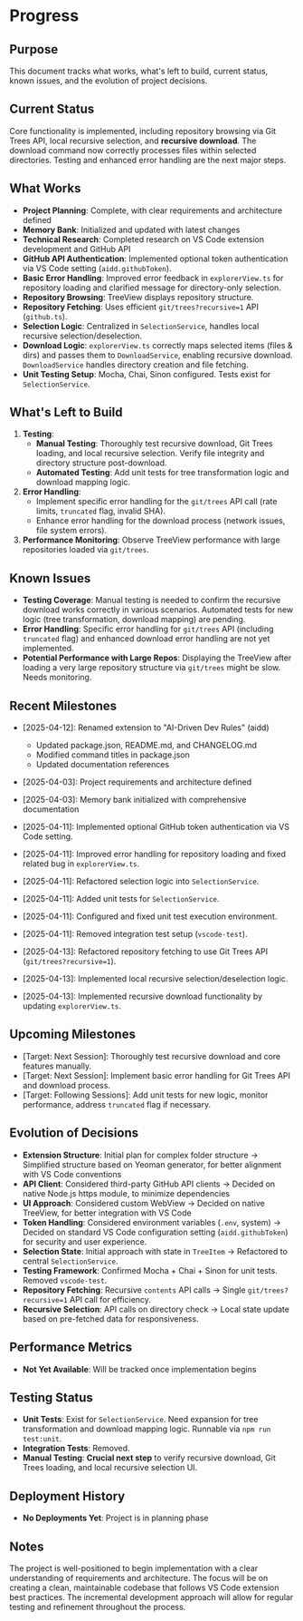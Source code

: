 # Progress

## Purpose

This document tracks what works, what's left to build, current status, known issues, and the evolution of project decisions.

## Current Status

Core functionality is implemented, including repository browsing via Git Trees API, local recursive selection, and **recursive download**. The download command now correctly processes files within selected directories. Testing and enhanced error handling are the next major steps.

## What Works

- **Project Planning**: Complete, with clear requirements and architecture defined
- **Memory Bank**: Initialized and updated with latest changes
- **Technical Research**: Completed research on VS Code extension development and GitHub API
- **GitHub API Authentication**: Implemented optional token authentication via VS Code setting (`aidd.githubToken`).
- **Basic Error Handling**: Improved error feedback in `explorerView.ts` for repository loading and clarified message for directory-only selection.
- **Repository Browsing**: TreeView displays repository structure.
- **Repository Fetching**: Uses efficient `git/trees?recursive=1` API (`github.ts`).
- **Selection Logic**: Centralized in `SelectionService`, handles local recursive selection/deselection.
- **Download Logic**: `explorerView.ts` correctly maps selected items (files & dirs) and passes them to `DownloadService`, enabling recursive download. `DownloadService` handles directory creation and file fetching.
- **Unit Testing Setup**: Mocha, Chai, Sinon configured. Tests exist for `SelectionService`.

## What's Left to Build

1.  **Testing**:
    *   **Manual Testing**: Thoroughly test recursive download, Git Trees loading, and local recursive selection. Verify file integrity and directory structure post-download.
    *   **Automated Testing**: Add unit tests for tree transformation logic and download mapping logic.
2.  **Error Handling**:
    *   Implement specific error handling for the `git/trees` API call (rate limits, `truncated` flag, invalid SHA).
    *   Enhance error handling for the download process (network issues, file system errors).
3.  **Performance Monitoring**: Observe TreeView performance with large repositories loaded via `git/trees`.

## Known Issues

- **Testing Coverage**: Manual testing is needed to confirm the recursive download works correctly in various scenarios. Automated tests for new logic (tree transformation, download mapping) are pending.
- **Error Handling**: Specific error handling for `git/trees` API (including `truncated` flag) and enhanced download error handling are not yet implemented.
- **Potential Performance with Large Repos**: Displaying the TreeView after loading a very large repository structure via `git/trees` might be slow. Needs monitoring.

## Recent Milestones

- [2025-04-12]: Renamed extension to "AI-Driven Dev Rules" (aidd)
  - Updated package.json, README.md, and CHANGELOG.md
  - Modified command titles in package.json
  - Updated documentation references

- [2025-04-03]: Project requirements and architecture defined
- [2025-04-03]: Memory bank initialized with comprehensive documentation
- [2025-04-11]: Implemented optional GitHub token authentication via VS Code setting.
- [2025-04-11]: Improved error handling for repository loading and fixed related bug in `explorerView.ts`.
- [2025-04-11]: Refactored selection logic into `SelectionService`.
- [2025-04-11]: Added unit tests for `SelectionService`.
- [2025-04-11]: Configured and fixed unit test execution environment.
- [2025-04-11]: Removed integration test setup (`vscode-test`).
- [2025-04-13]: Refactored repository fetching to use Git Trees API (`git/trees?recursive=1`).
- [2025-04-13]: Implemented local recursive selection/deselection logic.
- [2025-04-13]: Implemented recursive download functionality by updating `explorerView.ts`.

## Upcoming Milestones

- [Target: Next Session]: Thoroughly test recursive download and core features manually.
- [Target: Next Session]: Implement basic error handling for Git Trees API and download process.
- [Target: Following Sessions]: Add unit tests for new logic, monitor performance, address `truncated` flag if necessary.

## Evolution of Decisions

- **Extension Structure**: Initial plan for complex folder structure → Simplified structure based on Yeoman generator, for better alignment with VS Code conventions
- **API Client**: Considered third-party GitHub API clients → Decided on native Node.js https module, to minimize dependencies
- **UI Approach**: Considered custom WebView → Decided on native TreeView, for better integration with VS Code
- **Token Handling**: Considered environment variables (`.env`, system) → Decided on standard VS Code configuration setting (`aidd.githubToken`) for security and user experience.
- **Selection State**: Initial approach with state in `TreeItem` → Refactored to central `SelectionService`.
- **Testing Framework**: Confirmed Mocha + Chai + Sinon for unit tests. Removed `vscode-test`.
- **Repository Fetching**: Recursive `contents` API calls → Single `git/trees?recursive=1` API call for efficiency.
- **Recursive Selection**: API calls on directory check → Local state update based on pre-fetched data for responsiveness.

## Performance Metrics

- **Not Yet Available**: Will be tracked once implementation begins

## Testing Status

- **Unit Tests**: Exist for `SelectionService`. Need expansion for tree transformation and download mapping logic. Runnable via `npm run test:unit`.
- **Integration Tests**: Removed.
- **Manual Testing**: **Crucial next step** to verify recursive download, Git Trees loading, and local recursive selection UI.

## Deployment History

- **No Deployments Yet**: Project is in planning phase

## Notes

The project is well-positioned to begin implementation with a clear understanding of requirements and architecture. The focus will be on creating a clean, maintainable codebase that follows VS Code extension best practices. The incremental development approach will allow for regular testing and refinement throughout the process.
